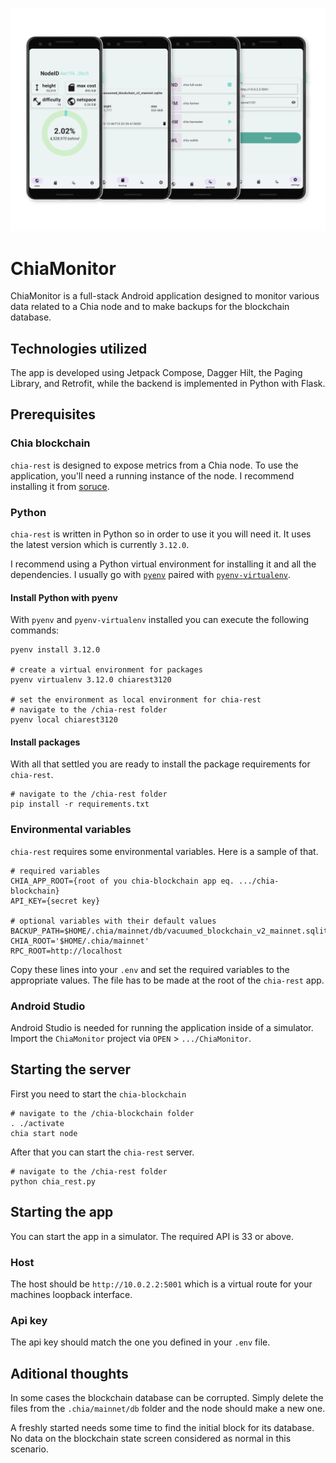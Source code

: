 ![ChiaMonitor Preview](assets/chiamonitor.png)

# ChiaMonitor

ChiaMonitor is a full-stack Android application designed to monitor various
data related to a Chia node and to make backups for the blockchain database.

## Technologies utilized

The app is developed using Jetpack Compose, Dagger Hilt, the Paging Library, and Retrofit, while the backend is implemented in Python with Flask.

## Prerequisites

### Chia blockchain

`chia-rest` is designed to expose metrics from a Chia node. To use the
application, you'll need a running instance of the node. I recommend installing
it from [soruce](https://docs.chia.net/installation/#from-source).

### Python

`chia-rest` is written in Python so in order to use it you will need it. It uses the latest version which is currently `3.12.0`.

I recommend using a Python virtual environment for installing it and all the dependencies. I usually go with [`pyenv`](https://github.com/pyenv/pyenv) paired with [`pyenv-virtualenv`](https://github.com/pyenv/pyenv-virtualenv).

#### Install Python with pyenv

With `pyenv` and `pyenv-virtualenv` installed you can execute the following commands:

```
pyenv install 3.12.0

# create a virtual environment for packages
pyenv virtualenv 3.12.0 chiarest3120

# set the environment as local environment for chia-rest
# navigate to the /chia-rest folder
pyenv local chiarest3120 
```

#### Install packages

With all that settled you are ready to install the package requirements for `chia-rest`.

```
# navigate to the /chia-rest folder
pip install -r requirements.txt
```

### Environmental variables

`chia-rest` requires some environmental variables.
Here is a sample of that.

```
# required variables
CHIA_APP_ROOT={root of you chia-blockchain app eq. .../chia-blockchain}
API_KEY={secret key}

# optional variables with their default values
BACKUP_PATH=$HOME/.chia/mainnet/db/vacuumed_blockchain_v2_mainnet.sqlite
CHIA_ROOT='$HOME/.chia/mainnet'
RPC_ROOT=http://localhost
```

Copy these lines into your `.env` and set the required variables to the appropriate values.
The file has to be made at the root of the `chia-rest` app.

### Android Studio

Android Studio is needed for running the application inside of a simulator. Import the `ChiaMonitor` project via `OPEN` > `.../ChiaMonitor`.

## Starting the server

First you need to start the `chia-blockchain`

```
# navigate to the /chia-blockchain folder
. ./activate
chia start node
```

After that you can start the `chia-rest` server.

```
# navigate to the /chia-rest folder
python chia_rest.py
```

## Starting the app

You can start the app in a simulator. The required API is 33 or above.

### Host

The host should be `http://10.0.2.2:5001` which is a virtual route for your machines loopback interface.


### Api key

The api key should match the one you defined in your `.env` file.


## Aditional thoughts

In some cases the blockchain database can be corrupted. Simply delete the files
from the `.chia/mainnet/db` folder and the node should make a new one.

A freshly started needs some time to find the initial block for its database.
No data on the blockchain state screen considered as normal in this scenario.
